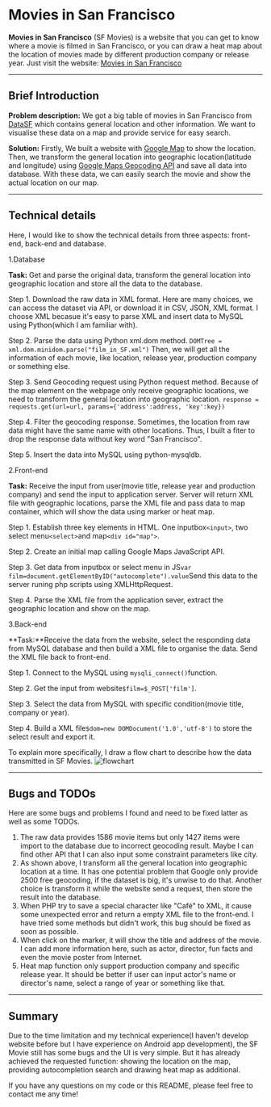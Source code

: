 # Movies in San Francisco
**Movies in San Francisco** (SF Movies) is a website that you can get to know where a movie is filmed in San Francisco, or you can draw a heat map about the location of movies made by different production company or release year. Just visit the website: [Movies in San Francisco](http://ec2-54-169-212-184.ap-southeast-1.compute.amazonaws.com/website/)


----------
## Brief Introduction
**Problem description:** We got a big table of movies in San Francisco from [DataSF](https://data.sfgov.org/Culture-and-Recreation/Film-Locations-in-San-Francisco/yitu-d5am) which contains general location and other information. We want to visualise these data on a map and provide service for easy search.

**Solution:** Firstly, We built a website with [Google Map](https://developers.google.com/maps/web) to show the location. Then, we transform the general location into geographic location(latitude and longitude) using [Google Maps Geocoding API](https://developers.google.com/maps/web-services/) and save all data into database. With these data, we can easily search the movie and show the actual location on our map. 


----------
## Technical details
Here, I would like to show the technical details from three aspects: front-end, back-end and database. 

1.Database

**Task:** Get and parse the original data, transform the general location into geographic location and store all the data to the database.

Step 1. Download the raw data in XML format. Here are many choices, we can access the dataset via API, or download it in CSV, JSON, XML format. I choose XML becasue it's easy to parse XML and insert data to MySQL using Python(which I am familiar with). 

Step 2. Parse the data using Python xml.dom method.
`DOMTree = xml.dom.minidom.parse("film_in_SF.xml")`
Then, we will get all the information of each movie, like location, release year, production company or something else.

Step 3. Send Geocoding request using Python request method. Because of the map element on the webpage only receive geographic locations, we need to transform the general location into geographic location.
`response = requests.get(url=url, params={'address':address, 'key':key})`

Step 4. Filter the geocoding response. Sometimes, the location from raw data might have the same name with other locations. Thus, I built a fiter to drop the response data without key word "San Francisco".

Step 5. Insert the data into MySQL using python-mysqldb.

2.Front-end

**Task:** Receive the input from user(movie title, release year and production company) and send the input to application server. Server will return XML file with geographic locations, parse the XML file and pass data to map container, which will show the data using marker or heat map.

Step 1. Establish three key elements in HTML. One inputbox`<input>`, two select menu`<select>`and map`<div id="map">`. 

Step 2. Create an initial map calling Google Maps JavaScript API.

Step 3. Get data from inputbox or select menu in JS`var film=document.getElementByID("autocomplete").value`Send this data to the server runing php scripts using XMLHttpRequest.

Step 4. Parse the XML file from the application sever, extract the geographic location and show on the map.

3.Back-end

**Task:**Receive the data from the website, select the responding data from MySQL database and then build a XML file to organise the data. Send the XML file back to front-end.

Step 1. Connect to the MySQL using `mysqli_connect()`function.

Step 2. Get the input from website`$film=$_POST['film']`.

Step 3. Select the data from MySQL with specific condition(movie title, company or year).

Step 4. Build a XML file`$dom=new DOMDocument('1.0','utf-8')` to store the select result and export it.

To explain more specifically, I draw a flow chart to describe how the data transmitted in SF Movies.
![flowchart](http://img.blog.csdn.net/20170515222152932?watermark/2/text/aHR0cDovL2Jsb2cuY3Nkbi5uZXQvcXFfMzI4NzY4NjM=/font/5a6L5L2T/fontsize/400/fill/I0JBQkFCMA==/dissolve/70/gravity/SouthEast)


----------
## Bugs and TODOs
Here are some bugs and problems I found and need to be fixed latter as well as some TODOs.
1. The raw data provides 1586 movie items but only 1427 items were import to the database due to incorrect geocoding result. Maybe I can find other API that I can also input some constraint parameters like city.
2. As shown above, I transform all the general location into geographic location at a time. It has one potential problem that Google only provide 2500 free geocoding, if the dataset is big, it's unwise to do that. Another choice is transform it while the website send a request, then store the result into the database.
3. When PHP try to save a special character like "Café" to XML, it cause some unexpected error and return a empty XML file to the front-end. I have tried some methods but didn't work, this bug should be fixed as soon as possible.
4. When click on the marker, it will show the title and address of the movie. I can add more information here, such as actor, director, fun facts and even the movie poster from Internet.
5. Heat map function only support production company and specific release year. It should be better if user can input actor's name or director's name, select a range of year or something like that.


----------
## Summary
Due to the time limitation and my technical experience(I haven't develop website before but I have experience on Android app development), the SF Movie still has some bugs and the UI is very simple. But it has already achieved the requested function: showing the location on the map, providing autocompletion search and drawing heat map as additional. 

If you have any questions on my code or this README, please feel free to contact me any time!  

